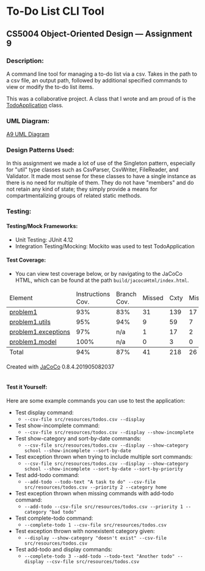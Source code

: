 # To-Do List CLI Tool
## CS5004 Object-Oriented Design — Assignment 9

### Description:
A command line tool for managing a to-do list via a csv. Takes in the path to a csv file, an output path, followed by additional specified commands to view or modify the to-do list items.

This was a collaborative project. A class that I wrote and am proud of is the [TodoApplication](src/main/java/problem1/TodoApplication.java) class.

### UML Diagram:
[A9 UML Diagram](https://viewer.diagrams.net/?tags=%7B%7D&highlight=000000&edit=_blank&layers=1&nav=1&title=A9_UML.drawio#R7R3bcuK48muoIlMFhTGQ8JiEZDZ7kkl2kp3Z2ZcpgwV4YyyvLJKwX390t2TLYBgw5PKSYFmXVqu71eputWvu%2BezlM%2FLi6Q30QVhrt%2FyXmjuotduOc%2ByQf7RkwUu6x8e8YIICX1RKC%2B6D%2F4AobInSeeCDxKiIIQxxEJuFIxhFYISNMg8h%2BGxWG8PQHDX2JiBXcD%2FyQlna7Kbl3wMfT%2BXMev30xW8gmEzF4CftHn8x9EaPEwTnkRgxghHgb2ae7EbMMpl6PnzWityLmnuOIMT81%2BzlHIQUsRJnsh1eSEBr7tkUz0Ly4JCf7PVlQWOnTGMyLwQirA9X2F%2FvuO33ep2OO%2B47YNhttF3exZMXzsUIpwRbrT9vrsnfAUiCSZSDAYMXMtpZghF8BOcwhIiUM5y5Z%2BMgDDNFGrxjGGFBOe2OfBYd0%2FdPAOGALOlpSMd1B7PA9%2BnLM08UjMhEAbLOXOCKdgFetCKBic8AzgBGC1JFvpVrIwi%2BIx6fNdrpSuqeanQjK3qCYieq6xT15IfAvn0lXv6Y%2FPjy1%2FXv825%2F%2BvL33d1%2FDcdruDlUA5%2FQuHiECE%2FhBEZeeJGWnjGyBbTXFnlK61xDGAus%2FgMwXgi0e3MMzTUBLwH%2BizYn%2FMOffmhvBi%2BiZ%2Faw0B7uAArItOlq8LKIoIB35DonsuCH%2FjbtjD0t9Kdsd4ULnMA5GoElWJTCx0MTgJfUa%2FN6FMVLyQWB0MPBkyl8tr72knxTRowRHIZglpcBRAbF9CcVkYwZsDeUAu%2BkxZ%2BVnGuLgjuYBDiAlIlCME75VzZ0TKp4ngYY3Mcew%2FQz2TFsTKixs9POsHNrGxzqdg0O7eY5tO%2Fm%2BfN4C%2Fz5v%2Bjv6%2Fa33p%2Fw97Pvw6c%2FviTeZ9Rw8sK8AgbdnBPaJTnh5KA4oZ3jhFq7F1KKjcmPCWYo4QVJ7EWy7MYLIllOxtVfacW5LmJjPXv%2FzulOfka3uIag91NSg7GMersMjBpVKty%2BOaoNmI9Ge2pkWW4m7RoJF3d0vWMErMu9fJwbQJjbT1gXxRQ3D7MlYbB9ImRlQ1kQz4dhMGKjEA6mP54gYUKq4AZR%2FR6jIJrUume17oBp45PkSJvBMNttMXvRmeQK8xP2g6cdzXhdutiI2g6XAs8R8DA5hbVbEXgmfx%2BgD2%2B8iBx8EDuPaU%2BrlpKt0S6WbZd9v5pFOY1jwpAe08j4whglu8fUEH2sixeGSR77zQTgy9CbJPWsIPxAj0acetUmOauMQJJwtB2tANyOydw%2Bae6dBWcgxExJuroMyfliHDIbDTVG1NY5y2zx7NLpNM3Di2M5vXRcJ398cbZxfrFq1p3NNGsqr1Yv6aFp1rtjjMsAhETLq07FuyI0yndwJb3lK6rELVXU8hrZL4EiVEULJMwqWCksZxCGgC11DpgRnMUhwKBi7FzDkRcOyGb%2FEMyADS5%2FDqqFaAnpxCiAKMCLQyEgsr2ACUTrw1PdEeMVn03PYZRgNB9haprXz6eWrXjL4ovuH%2FUbj0pJb0Y331AnBLKVteRv8V4M3RozQaurE1smRsKtdNPE0yBpkl0x8AkJ3gm2qEv%2BqGj8gKyPF%2BGAgHADZkOAkrqaf4u%2BBB49sMMx1QzmGE5ABJBnirgP3tiS3abs6WhHthwl94SVhpxIzuWOVk%2B3PbXLHWnyVBebpB1mwn8M6d8Zoyu94e5IOzeVdCeaAHzl1wssTPStDnNQJYwC3TlRkMJuEwq5Xcqk4dZoCkaP9CT1PCWEZnRDJ0jfDAF%2BBoCuqUPZO6JQuE1qK5gyz3i7BV5GIBbmgmBsdgHnWEoG5EUT0FzBT1bqrgi3FjG3na1BpyFtkETRPf01RnCmWpMfZGiG5TmKGJK90VQbU5yUaH8YMjlNH7yYnHYJ9knn5InQiUdfLWKgVi4zvOh1FHpJCg0d9mqsOlUjJZyVJTbdSx21FCHzBKhWPhh78xArZsFTjz5MgidGS2yay6mocCjS41xMhs6Lkhb4dx4gKjNUx5URzyYkQgQJP6ktEzVibjPaP%2BcgRRuCVjimBQlxZAKGjSfyDGQrQRpD%2BMRr0w2FVh5QuokgZmKA8qZca8b13uiRtoXFC1ElkjHkmCzEl04BjN78IIlDb0HaNBkzPTISxpxKmQxHAYj8cNEgTAM8xCu%2BInXl1VhJdzSvN2aUc9quGfPTdprtbt4s17JF%2FZx0m8fdXUUWdPcZ%2BiN%2Fs2AdOsllsT%2BbhyN08%2BEIdmS4%2B4pHsIPTs5hNX1MYiAXv1nq9gwoD6W5urC7t4zw0m%2FVHozfcaOcOiUrDTq6DhJZqKrlwE5lKuEXJ9KFouwercwYYqpUnT3c0yPvgjM6Wbqg61HgWOgntZ0iD5Nenl4MmZt1QXaXtDcxiZkwZ6eMTrZDShjjejWFIdFiNkLZPqMwUnPJIi3Uh4kZOEfIWeb4zea6%2BQ3M1A04xjIRtTvfyV3SmexWNKg5S3K9pm1NUXZndYvJU0qSdF98V2TE932d%2BLb7rUQ6lv4rMwpxBo2HCjrk%2Bsy9Ru5NorVkXJe9XafgRU5JeATav1OQdFLoXCD0ibgXFU3K%2BmUwF%2FIk0G2qTEcZOUtBU9n9u7eTzZhA8MyMaJetWCOEjpwa20NTON9ICkpqGS4TIa3BUJcYMZwadIT22LbGbYWFg5nNN6BnPMBxatKJdTyF1IwUJHfqC7n8lpuAxvUO2FU4a20z46rJtdQ%2FELEyTlJaTVLIk5OD9wEz1lKBSFIyDkNDyVSRZwDQsi9fnIkChiB3EkJJErVxQbIkvQlxLxuHRqQz4EABR%2Bqe167LZkeKxdI68I2595tu0ZKN8d6RRXbZM%2B8rjpcUW3ERIiZHuSddkGN6ubkd3Bsty7jlYBZ7rlXK8IKtnFFABSbasIlYxZb2UWaTBd9oUNVkPmPWQLvl5upWtmNWb0Kbeqfm5f9Ix77O1Oznbs3tssz33TnZkZbPZNktY2RQ5k7Z1daeEeThLRP9%2BmN0OtNEbvRqlpLMmvUvar0wRrRQCKasLNAE2jub6z6v5BAS%2B4wHO1Vyv4uf8MIiAvvFLpTn1ZreY2mDpfLlHu%2F4IqDTi53ZWSsf0WKgq2ZMRUz7o6GnLEBzxqcsABd44DYyoqagD1uERV3KYOjBiJDWk9eYJ8xozGBlyUvD18YSZhYy6w63906dPtyIMZwrCGPDIKE6eQheLAPCBTyp%2BbMVvdCt2Wo65FzstmQ5C34xt6R%2Bck13dz3Dyd%2F335gVe7gTWkj10a1qqB6e2PNXD5k7Mk5JOzP62nZii6R0MIqzRj9Myr%2FcoUpF9cEhFswxhKDg290r39kkqrc1Ipd%2Fv68RCWrrHKwhmy7lBLFRkxW63GirqnJjhKE6rVY6KmCtAqxbTCknxQN2OOVBPZNa4LKrf%2BrX6J%2F1Ohug5xFtlgePDYYH2rmJmyoo9KX0OJWZmLyEyFcczlV2brQuTX1IyTjY78ecurX8c8j8aHUyjtxVbY8awGfbknEnDntNjmIVn%2B8foTULyc9CPacKAteF%2B57E3b4Gt9ngdVbudUyvKifNGjT1vh34O98rmJnJRZZyxZ%2BKy2piJxpowG%2FMIzmb83pkwpZJW8xlg50FxIW2kMhDdaGZhLntFFTwFAb8aihBIYhj53NJN77fpxuhv%2FG4kROrCNIec9XaU65bMLI17YK%2F24LQ1stNsdNtQTG61vzckZxU%2BYRUQk049XQ%2BBTPMqYWqEHgJqIW236sy%2BDpEP0JG%2BCHqkTk0GYchrhqmrHovXZGza%2BjR85tEJcvgQej4PkDjKgabJxabp9OYmcjmhEdkXvYBHhvh%2BOihEhbDsgwSMqdqWsaV56u8oa6Em4zDWSM5cRIOOmPMm5lGQmt9lTZ8SXZNLfenEchpBI%2FnQJ7kqMgKNUca9zmcGfKo32a5C5IsJyVQFX3iQXL1IpMl60h12Y7uVKS660nlyd5mgLCNSV9zKZXOXJKe4Rw4jgtAsgkq6t%2BQVdNZayVAtcE8NGmSFK4N3XyFp%2BvxWyywd7RylYsYWosuEu5FlpBTtpHwQyZBAraeqmd0IZCwiNhtL5RoaRCWpQndVEtpictrfRzCSEeN2lF3WspPO9iInTcSfx6zu%2FKoy9%2BDydIU8ihEizHUEzkE8fEv4x7lOwrhNXEavs23DixabBDi9Me9jN3MN1e07Od%2Bj%2FRJqf2e%2Bx7bFLrgHE67yFtVMT1FtV47Ffkkrbqcqx2L2inI2HeD2HIvL8LFBRBhXm2pbiQh7nSfrQzzvbgeT9lNzwfZUUg%2FW9Ov7b4Wqim1NjH1OHYRJLzUVU2Xs3KlCnNfk0py8dHsb%2FkP3DHWkIiKd8rQ9RkntfDEhcqDCvYs01%2BcpYDcblgZhyfw0hbFYYkgzHMsb4bkXav3JU%2FtXI2x%2F%2FfPJKr61Kzq8ZEmc1UaRVe8iLuk4GxFwfNLsuTnlwO1alIPdJY6V3uV1N4VLoR6DaD77iAt%2BZ40q9Mkt2x42ILstm4jJvvTz8ur64uf57c3N6ZdB3ahibp2NBtmrGnx3sW6HoiGPyt3VgfN0MPj5cDu4LQex5%2FsNbOaIrhxiBu3DxV8PP6%2B%2BXJaEm8LcWJK2uBLACaR31xcPF4M1AF%2BV3bgSwAd%2FXqwBcnHi40qAvft6dfv16uFHEcSNPMgr0iNXQxynDxefb78Wgm2jjeVZlCul6TVkiCTpvQuSwdX93fXpj5JUzU1n%2B4T3%2Frfb74Q8FMrXgj%2BZwudGoF3D3PM8FL2vP4tDoPv7268PP88I9KdrLwREuDFcNHxvz6sgZqDk5UazKCs6DS3sMMJ8XneSjQTgB%2FgIol0mgZmUG%2BM9mPFz33hxuxY7vms5qrvtXWWS7O81KH6db8gWXCFa9bXYUpb%2BZZc6Vl7%2B2NvnMJdBvcz0omJyltjeCyXe2h9v26sJ%2F9XZKg4s3ZIZtLXtWCgVpyKH%2BSoyRrPhLl5owhIVKKYM2QogeqU6jSTb1Qa2CjUWmHNNNkacDW9FyJQA8bgUdsdafi%2BEZyBPs3GLYCzwsjLNjBctahkLmaUjnoNpFiTJypTdOyfTbyxd%2Bi%2FRqjUApBC9Gj5UqnaGWUW0HD2aO4hFTTLHkfY9gBILYR0ri%2FwlnczmIQ7iUIZj1IzIC94Pi7%2FQwnkyCM8SQ4HOnjftByHhFM8HqInIP%2FpY1%2FMlAZEfoZQxlsUOyfWomV474WkTzrt3rnF2Te%2FQcc9yZ71n0TdVw62rJxteJ0vJZ4nOsm9l41A1iEMJdVf8XiwBVGYvwBKLFYhi7D2a%2FnON6XkPdAQtkJy9Plfy2MxOl6RgEYwnhNv4oxTVhDd5cPxaOUfeoXhxWt38xxGs8kUFLW3%2FJrG7mYAxUsZtR8Z8eKNf0bnrXeRE34eFdDcXIT9uXL5fNUIq%2FiyfaakbC7h0FlWejLRVD3nZ1EvzlA75B%2FcSdnVnAXClEfwyfWtJkUHBL1KejJsr2vzZoSqsNqkwSyOby7ZbBHlgS1ebjiKcYWpMmU%2BWtjhb0M8ss%2BsKF9f3F3L5izvTfFIFHaqvPVZLCJmxC1CVNaxxXmE3v0gHibnyQ54aiKiJ4hKnnDytL77SlsyRLV3zPPb5N2UzV5v4x%2BuqR4xc5dUy4dcwJAwPdZm4Wcw%2Bgum7EWQxukR75MmWXwsiRc7lzZNdW42TjN300AGRzB3NgZH8mX0zIjtiPZthumQmaa0z2aKezxpdMWb1aZUlVCudfgUz%2BMSjyikiHgQpyu9QpgQmI8m1ODARCE7R%2F%2FpoU62lokHuo1uVcL0Ikya%2B10ArZB%2F0HFmJ0QTpNSFZ5UsvYOVxuTvIZBOJsChtpt8K%2FbCaOG7ftJv0XEteb1vEfmeDVKLkEUG64OmlLzLP6Q30Aa3xfw%3D%3D)

### Design Patterns Used:
In this assignment we made a lot of use of the Singleton pattern, especially for "util" type classes such as CsvParser, CsvWriter, FileReader, and Validator. It made most sense for these classes to have a single instance as there is no need for multiple of them. They do not have "members" and do not retain any kind of state; they simply provide a means for compartmentalizing groups of related static methods.

### Testing:
#### Testing/Mock Frameworks:
- Unit Testing: JUnit 4.12
- Integration Testing/Mocking: Mockito was used to test TodoApplication
  
#### Test Coverage:

- You can view test coverage below, or by navigating to the JaCoCo HTML, which can be found at the path `build/jacocoHtml/index.html`.

<?xml version="1.0" encoding="UTF-8"?><!DOCTYPE html PUBLIC "-//W3C//DTD XHTML 1.0 Strict//EN" "http://www.w3.org/TR/xhtml1/DTD/xhtml1-strict.dtd">
<html xmlns="http://www.w3.org/1999/xhtml" lang="en">
   <head>
      <meta http-equiv="Content-Type" content="text/html;charset=UTF-8"/>
      <link rel="stylesheet" href="jacoco-resources/report.css" type="text/css"/>
      <link rel="shortcut icon" href="jacoco-resources/report.gif" type="image/gif"/>
   </head>
   <body onload="initialSort(['breadcrumb', 'coveragetable'])">
      <table class="coverage" cellspacing="0" id="coveragetable">
         <thead>
            <tr>
               <td class="sortable" id="a" onclick="toggleSort(this)">Element</td>
               <td class="sortable ctr2" id="c" onclick="toggleSort(this)">Instructions Cov.</td>
               <td class="sortable ctr2" id="e" onclick="toggleSort(this)">Branch Cov.</td>
               <td class="sortable ctr1" id="f" onclick="toggleSort(this)">Missed</td>
               <td class="sortable ctr2" id="g" onclick="toggleSort(this)">Cxty</td>
               <td class="sortable ctr1" id="h" onclick="toggleSort(this)">Missed</td>
               <td class="sortable ctr2" id="i" onclick="toggleSort(this)">Lines</td>
               <td class="sortable ctr1" id="j" onclick="toggleSort(this)">Missed</td>
               <td class="sortable ctr2" id="k" onclick="toggleSort(this)">Methods</td>
               <td class="sortable ctr1" id="l" onclick="toggleSort(this)">Missed</td>
               <td class="sortable ctr2" id="m" onclick="toggleSort(this)">Classes</td>
            </tr>
         </thead>
         <tfoot>
            <tr>
               <td>Total</td>
               <td class="ctr2">94%</td>
               <td class="ctr2">87%</td>
               <td class="ctr1">41</td>
               <td class="ctr2">218</td>
               <td class="ctr1">26</td>
               <td class="ctr2">444</td>
               <td class="ctr1">10</td>
               <td class="ctr2">91</td>
               <td class="ctr1">2</td>
               <td class="ctr2">29</td>
            </tr>
         </tfoot>
         <tbody>
            <tr>
               <td id="a0"><a href="problem1/index.html" class="el_package">problem1</a></td>
               <td class="ctr2" id="c3">93%</td>
               <td class="ctr2" id="e1">83%</td>
               <td class="ctr1" id="f0">31</td>
               <td class="ctr2" id="g0">139</td>
               <td class="ctr1" id="h0">17</td>
               <td class="ctr2" id="i0">263</td>
               <td class="ctr1" id="j0">5</td>
               <td class="ctr2" id="k0">54</td>
               <td class="ctr1" id="l0">1</td>
               <td class="ctr2" id="m1">7</td>
            </tr>
            <tr>
               <td id="a3"><a href="problem1.utils/index.html" class="el_package">problem1.utils</a></td>
               <td class="ctr2" id="c2">95%</td>
               <td class="ctr2" id="e0">94%</td>
               <td class="ctr1" id="f1">9</td>
               <td class="ctr2" id="g1">59</td>
               <td class="ctr1" id="h1">7</td>
               <td class="ctr2" id="i1">129</td>
               <td class="ctr1" id="j1">4</td>
               <td class="ctr2" id="k1">17</td>
               <td class="ctr1" id="l2">0</td>
               <td class="ctr2" id="m2">4</td>
            </tr>
            <tr>
               <td id="a1"><a href="problem1.exceptions/index.html" class="el_package">problem1.exceptions</a></td>
               <td class="ctr2" id="c1">97%</td>
               <td class="ctr2" id="e2">n/a</td>
               <td class="ctr1" id="f2">1</td>
               <td class="ctr2" id="g2">17</td>
               <td class="ctr1" id="h2">2</td>
               <td class="ctr2" id="i2">34</td>
               <td class="ctr1" id="j2">1</td>
               <td class="ctr2" id="k2">17</td>
               <td class="ctr1" id="l1">1</td>
               <td class="ctr2" id="m0">17</td>
            </tr>
            <tr>
               <td id="a2"><a href="problem1.model/index.html" class="el_package">problem1.model</a></td>
               <td class="ctr2" id="c0">100%</td>
               <td class="ctr2" id="e3">n/a</td>
               <td class="ctr1" id="f3">0</td>
               <td class="ctr2" id="g3">3</td>
               <td class="ctr1" id="h3">0</td>
               <td class="ctr2" id="i3">18</td>
               <td class="ctr1" id="j3">0</td>
               <td class="ctr2" id="k3">3</td>
               <td class="ctr1" id="l3">0</td>
               <td class="ctr2" id="m3">1</td>
            </tr>
         </tbody>
      </table>
      <div class="footer"><span class="right">Created with <a href="http://www.jacoco.org/jacoco">JaCoCo</a> 0.8.4.201905082037</span></div>
      <br>
   </body>
</html>
  

#### Test it Yourself:
Here are some example commands you can use to test the application:
- Test display command:
  - `--csv-file src/resources/todos.csv --display`
- Test show-incomplete command:
  - `--csv-file src/resources/todos.csv --display --show-incomplete`
- Test show-category and sort-by-date commands:
  - `--csv-file src/resources/todos.csv --display --show-category school --show-incomplete --sort-by-date`
- Test exception thrown when trying to include multiple sort commands:
  - `--csv-file src/resources/todos.csv --display --show-category school --show-incomplete --sort-by-date --sort-by-priority`
- Test add-todo command:
  - `--add-todo --todo-text "A task to do" --csv-file src/resources/todos.csv --priority 2 --category home`
- Test exception thrown when missing commands with add-todo command:
  - `--add-todo --csv-file src/resources/todos.csv --priority 1 --category "bad todo"`
- Test complete-todo command:
  - `--complete-todo 1 --csv-file src/resources/todos.csv`
- Test exception thrown with nonexistent category given:
  - `--display --show-category "doesn't exist" --csv-file src/resources/todos.csv`
- Test add-todo and display commands:
  - `--complete-todo 3 --add-todo --todo-text "Another todo" --display --csv-file src/resources/todos.csv`



